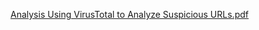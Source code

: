 [Analysis Using VirusTotal to Analyze Suspicious URLs.pdf](https://github.com/user-attachments/files/21532271/Analysis.Using.VirusTotal.to.Analyze.Suspicious.URLs.pdf)
